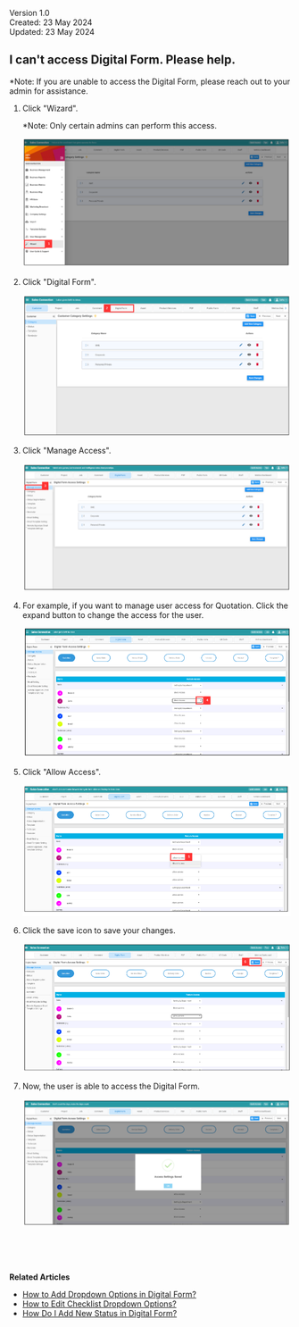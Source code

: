 Version 1.0<br>
Created: 23 May 2024<br>
Updated: 23 May 2024<br>
## I can't access Digital Form. Please help.

*Note: If you are unable to access the Digital Form, please reach out to your admin for assistance.

1. Click "Wizard".

   *Note: Only certain admins can perform this access.
   
   <p align="center">
     <img src="img/Edit_Access_For_Digital_Form_Step_1.png" alt="How to edit access for Digital Form Step 1">
   </p>

2. Click "Digital Form".

   <p align="center">
     <img src="img/Edit_Access_For_Digital_Form_Step_2.png" alt="How to edit access for Digital Form Step 2">
   </p>

3. Click "Manage Access".

   <p align="center">
     <img src="img/Edit_Access_For_Digital_Form_Step_3.png" alt="How to edit access for Digital Form Step 3">
   </p>

4. For example, if you want to manage user access for Quotation. Click the expand button to change the access for the user.

   <p align="center">
     <img src="img/Edit_Access_For_Digital_Form_Step_4.png" alt="How to edit access for Digital Form Step 4">
   </p>

5. Click "Allow Access".

   <p align="center">
     <img src="img/Edit_Access_For_Digital_Form_Step_5.png" alt="How to edit access for Digital Form Step 5">
   </p>

6. Click the save icon to save your changes.

   <p align="center">
     <img src="img/Edit_Access_For_Digital_Form_Step_6.png" alt="How to edit access for Digital Form Step 6">
   </p>

7. Now, the user is able to access the Digital Form.

   <p align="center">
     <img src="img/Edit_Access_For_Digital_Form_Result.png" alt="How to edit access for Digital Form Result">
   </p>
<br><br><br>

**Related Articles**
- [How to Add Dropdown Options in Digital Form?](Add_Dropdown_Options_in_Digital_Form.md)
- [How to Edit Checklist Dropdown Options?](Edit_Checklist_Dropdown_Options.md)
- [How Do I Add New Status in Digital Form?](Add_New_Status_in_Digital_Form.md)

<!-- [Link Text](https://support.caction.com/Can't_Access_Digital_Form.html) -->
